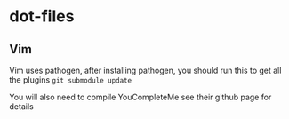 # dot-files

## Vim
Vim uses pathogen, after installing pathogen, you should run this to get all the plugins
`git submodule update`

You will also need to compile YouCompleteMe see their github page for details

